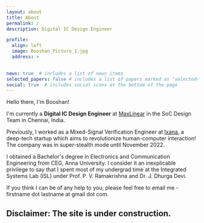 ```yaml
---
layout: about
title: About
permalink: /
description: Digital IC Design Engineer  

profile:
  align: left
  image: Booshan_Picture_1.jpg 
  address: >
    

news: true  # includes a list of news items
selected_papers: false # includes a list of papers marked as "selected={true}"
social: true  # includes social icons at the bottom of the page
---
```




Hello there, I'm Booshan! 

I'm currently a **Digital IC Design Engineer** at <a href="https://www.maxlinear.com" target="blank">MaxLinear</a> in the SoC Design Team in Chennai, India.

Previously, I worked as a Mixed-Signal Verification Engineer at <a href="https://ixana.ai" target="blank">Ixana</a>, a deep-tech startup which aims to revolutionize human-computer interaction! The company was in super-stealth mode until November 2022.

I obtained a Bachelor's degree in Electronics and Communication Engineering from CEG, Anna University. I consider it an inexplicable privilege to say that I spent most of my undergrad time at the Integrated Systems Lab (ISL) under Prof. P. V. Ramakrishna and Dr. J. Dhurga Devi. 

If you think I can be of any help to you, please feel free to email me - firstname dot lastname at gmail dot com.

## Disclaimer: The site is under construction.
